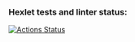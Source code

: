 ### Hexlet tests and linter status:
[![Actions Status](https://github.com/YuriyLvov/frontend-project-12/workflows/hexlet-check/badge.svg)](https://github.com/YuriyLvov/frontend-project-12/actions)
